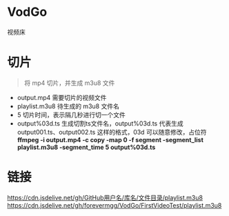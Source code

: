 # VodGo
视频床
# 切片
> 将 mp4 切片，并生成 m3u8 文件
+ output.mp4 需要切片的视频文件
+ playlist.m3u8 待生成的 m3u8 文件名
+ 5 切片时间，表示隔几秒进行切一个文件
+ output%03d.ts 生成切割ts文件名，output%03d.ts 代表生成 output001.ts、output002.ts 这样的格式，03d 可以随意修改，占位符
**ffmpeg -i output.mp4 -c copy -map 0 -f segment -segment_list playlist.m3u8 -segment_time 5 output%03d.ts**
# 链接
https://cdn.jsdelive.net/gh/GitHub用户名/库名/文件目录/playlist.m3u8
https://cdn.jsdelive.net/gh/forevermgg/VodGo/FirstVideoTest/playlist.m3u8
